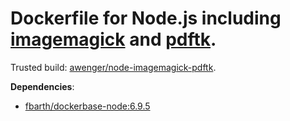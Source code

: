 # Dockerfile for Node.js including [imagemagick](http://www.imagemagick.org/) and [pdftk](https://www.pdflabs.com/tools/pdftk-the-pdf-toolkit/).

Trusted build: [awenger/node-imagemagick-pdftk](https://index.docker.io/u/awenger/node-imagemagick-pdftk/).

**Dependencies**:

- [fbarth/dockerbase-node:6.9.5](https://github.com/f-barth/dockerbase-node/tree/6.9.5)
